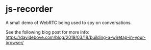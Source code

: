 # js-recorder
A small demo of WebRTC being used to spy on conversations.

See the following blog post for more info: https://davidebove.com/blog/2019/03/18/building-a-wiretap-in-your-browser/
